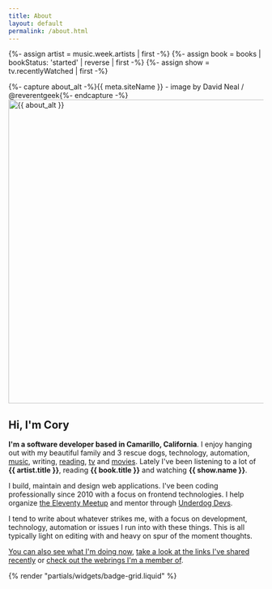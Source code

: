 ```yaml
---
title: About
layout: default
permalink: /about.html
---
```

{%- assign artist = music.week.artists | first -%}
{%- assign book = books | bookStatus: 'started' | reverse | first -%}
{%- assign show = tv.recentlyWatched | first -%}
<div class="avatar-wrapper flex-centered">
  <div class="interior">
  {%- capture about_alt -%}{{ meta.siteName }} - image by David Neal / @reverentgeek{%- endcapture -%}
  <img
    srcset="
      https://cdn.coryd.dev/assets/avatar-transparent.png?width=200&h=200&aspect_ratio=1:1 200w,
      https://cdn.coryd.dev/assets/avatar-transparent.png?width=400&h=400&aspect_ratio=1:1 400w,
      https://cdn.coryd.dev/assets/avatar-transparent.png?width=800&h=800&aspect_ratio=1:1 800w,
      https://cdn.coryd.dev/assets/avatar-transparent.png?width=1200&h=1200&aspect_ratio=1:1 1200w
    "
    sizes="(max-width: 450px) 200px,
      (max-width: 850px) 400px,
      (max-width: 1000px) 800px,
      1200px"
    src="https://cdn.coryd.dev/assets/avatar-transparent.png?width=1200&h=1200&aspect_ratio=1:1"
    alt="{{ about_alt }}"
    loading="eager"
    decoding="async"
    width="600"
    height="600"
  />
  </div>
</div>
<h2 class="page-header text-centered">Hi, I'm Cory</h2>

<strong class="highlight-text">I'm a software developer based in Camarillo, California</strong>. I enjoy hanging out with my beautiful family and 3 rescue dogs, technology, automation, [music](https://coryd.dev/music), writing, [reading](https://coryd.dev/books), [tv](https://coryd.dev/watching#tv) and [movies](https://coryd.dev/watching#movies). Lately I've been listening to a lot of <strong class="highlight-text">{{ artist.title }}</strong>, reading <strong class="highlight-text">{{ book.title }}</strong> and watching <strong class="highlight-text">{{ show.name }}</strong>.

I build, maintain and design web applications. I've been coding professionally since 2010 with a focus on frontend technologies. I help organize [the Eleventy Meetup](https://11tymeetup.dev) and mentor through [Underdog Devs](https://www.underdogdevs.org).

I tend to write about whatever strikes me, with a focus on development, technology, automation or issues I run into with these things. This is all typically light on editing with and heavy on spur of the moment thoughts.

[You can also see what I'm doing now](/now), [take a look at the links I've shared recently](/links) or [check out the webrings I'm a member of](/webrings).

{% render "partials/widgets/badge-grid.liquid" %}
